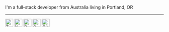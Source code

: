 I'm a full-stack developer from Australia living in Portland, OR

---

<div>
<img src="https://img.shields.io/badge/-TypeScript-333333?style=flat&logo=typescript" height="25" alt="TypeScript" /> 
<img src="https://img.shields.io/badge/-Node.js-333333?style=flat&logo=node.js" height="25" alt="Node.js" />
<img src="https://img.shields.io/badge/-React-333333?style=flat&logo=react" height="25" alt="React" />
<img src="https://img.shields.io/badge/-Sass-333333?style=flat&logo=sass" height="25" alt="Sass" />
<img src="https://img.shields.io/badge/-Git-333333?style=flat&logo=git" height="25" alt="Git" />
</div
